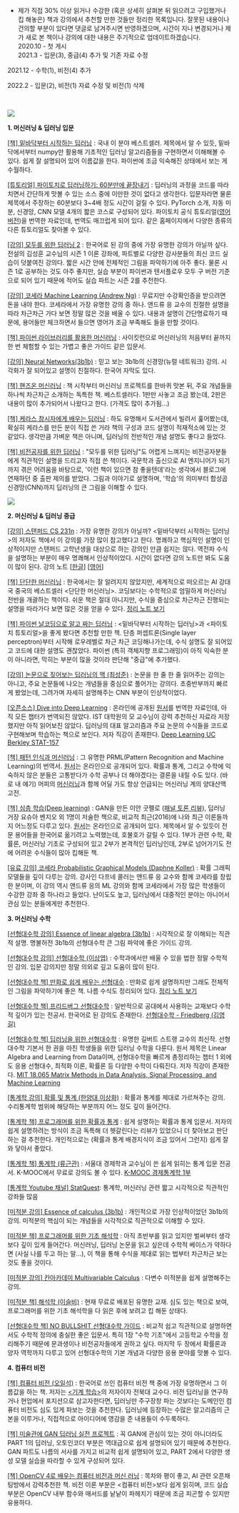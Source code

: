 * 제가 직접 30% 이상 읽거나 수강한 (혹은 상세히 살펴본 뒤 읽으려고 구입했거나 킵 해놓은) 책과 강의에서 추천할 만한 것들만 정리한 목록입니다. 잘못된 내용이나 건의할 부분이 있다면 댓글로 남겨주시면 반영하겠으며, 시간이 지나 변경되거나 제가 새로 본 책이나 강의에 대한 내용은 주기적으로 업데이트하겠습니다.  
2020.10 - 첫 게시  
2021.3 - 입문(3), 중급(4) 추가 및 기존 자료 수정

2021.12 - 수학(1), 비전(4) 추가

2022.2 - 입문(2), 비전(1) 자료 수정 및 비전(1) 삭제

  
 

![](https://1.bp.blogspot.com/-uxLNXZc8lN8/X4c7aG-G1XI/AAAAAAAAlWY/nLIwNnE1uZIwziavo_OGSwSoVh5TsIreQCLcBGAsYHQ/s960/ml%25EC%25B4%259D%25EC%25A0%2595%25EB%25A6%25AC.jpg)

  

  

  

**1. 머신러닝 & 딥러닝 입문**

  

  

[[책] 밑바닥부터 시작하는 딥러닝](https://book.naver.com/bookdb/book_detail.nhn?bid=11492334) : 국내 이 분야 베스트셀러. 제목에서 알 수 있듯, 밑바닥에서부터 numpy만 활용해 기초적인 딥러닝 알고리즘들을 구현하면서 이해해볼 수 있다. 쉽게 잘 설명되어 있어 이름값을 한다. 파이썬에 조금 익숙해진 상태에서 보는 게 수월하다.

  

[[튜토리얼] 파이토치로 딥러닝하기: 60분만에 끝장내기](https://tutorials.pytorch.kr/beginner/deep_learning_60min_blitz.html) : 딥러닝의 과정을 코드를 따라치면서 간단하게 맛볼 수 있는 소스 중에 이만한 것이 없다고 생각한다. 입문자라면 물론 제목에서 주장하는 60분보다 3~4배 정도 시간이 걸릴 수 있다. PyTorch 소개, 자동 미분, 신경망, CNN 모델 4개의 짧은 코스로 구성되어 있다. 파이토치 공식 튜토리얼([영어 버전](https://pytorch.org/tutorials/beginner/deep_learning_60min_blitz.html))을 번역한 자료인데, 번역도 매끄럽게 되어 있다. 같은 홈페이지에서 다양한 종류의 다른 튜토리얼도 찾아볼 수 있다.

  

[[강의] 모두를 위한 딥러닝 2](https://deeplearningzerotoall.github.io/season2/) : 한국어로 된 강의 중에 가장 유명한 강의가 아닐까 싶다. 전설의 김성훈 교수님의 시즌 1 이론 강좌에, 파트별로 다양한 강사분들의 최신 코드 실습이 덧붙여진 강의다. 짧은 시간 안에 전체적인 그림을 파악하기에 아주 좋다. 물론 시즌 1로 공부하는 것도 아주 좋지만, 실습 부분이 파이썬과 텐서플로우 모두 구 버전 기준으로 되어 있기 때문에 적어도 실습 파트는 시즌 2를 추천한다.

  

[[강의] 코세라 Machine Learning (Andrew Ng)](https://www.coursera.org/learn/machine-learning) : 무료지만 수강확인증을 받으려면 돈을 내야 한다. 코세라에서 가장 유명한 강의 중 하나. 앤드류 응 교수의 친절한 설명을 따라 차근차근 가다 보면 정말 많은 것을 배울 수 있다. 내용과 설명이 간단명료하기 때문에, 용어들만 체크하면서 들으면 영어가 조금 부족해도 들을 만할 것이다.

  

[[책] 파이썬 라이브러리를 활용한 머신러닝](https://book.naver.com/bookdb/book_detail.nhn?bid=14645299) : 사이킷런으로 머신러닝의 처음부터 끝까지 한 번 체험할 수 있는 가볍고 좋은 가이드 같은 입문서.

  

[[강의] Neural Networks(3b1b)](https://www.youtube.com/playlist?list=PLZHQObOWTQDNU6R1_67000Dx_ZCJB-3pi) : 믿고 보는 3b1b의 신경망(뉴럴 네트워크) 강의. 시각화가 잘 되어있고 설명이 친절하다. 한국어 자막도 있다.

  

[[책] 핸즈온 머신러닝](https://book.naver.com/bookdb/book_detail.nhn?bid=16328592) : 책 시작부터 머신러닝 프로젝트를 한바퀴 맛본 뒤, 주요 개념들을 하나씩 차근차근 소개하는 독특한 책. 베스트셀러다. 1판만 사놓고 조금 봤는데, 2판은 내용이 많이 추가되어서 나왔다고 한다. (가격도 많이 추가됨...)

  

[[책] 케라스 창시자에게 배우는 딥러닝](https://book.naver.com/bookdb/book_detail.nhn?bid=14069088) : 하도 유명해서 도서관에서 빌려서 훑어봤는데, 확실히 케라스를 만든 분이 직접 쓴 거라 책의 구성과 코드 설명이 적재적소에 있는 것 같았다. 생각만큼 가벼운 책은 아니며, 딥러닝의 전반적인 개념 설명도 좋다고 들었다.

  

[[책] 비전공자를 위한 딥러닝](https://book.naver.com/bookdb/book_detail.naver?bid=21976971) : "모두를 위한 딥러닝"도 어렵게 느껴지는 비전공자분들에게 직관적인 설명을 드리고자 직접 쓴 책이다. 국문학과 출신으로 AI 엔지니어가 되기까지 겪은 어려움을 바탕으로, '이런 책이 있으면 참 좋을텐데'라는 생각에서 블로그에 연재하던 중 출판 제의를 받았다. 그림과 이야기로 설명하며, '학습'의 의미부터 합성곱 신경망(CNN)까지 딥러닝의 큰 그림을 이해할 수 있다. 

  

[![](https://blogger.googleusercontent.com/img/a/AVvXsEg4IA-eo2VZiiHSCTUDEstoymW0vHfjaXsAisp0r--DzNoJWt95LNt_33HrFr_JsCxbCDMMy0THkZ28u5h8EzDmNJo3aC97fkiOScLDB_WvFjYqKLRVW9B7EsKWhuqm75h4zc1cGWQ3Ebvf9TD-bWOpsfUQVzLfQJKWp3SwFk1G4t7S9EpJpsR5k6rV=s4096)](https://bit.ly/3oK77yT)

  

  

  

  

**2. 머신러닝 & 딥러닝 중급**

  

  

[[강의] 스탠퍼드 CS 231n](https://www.youtube.com/playlist?list=PL3FW7Lu3i5JvHM8ljYj-zLfQRF3EO8sYv) : 가장 유명한 강의가 아닐까? <밑바닥부터 시작하는 딥러닝>의 저자도 책에서 이 강의를 가장 많이 참고했다고 한다. 명쾌하고 핵심적인 설명이 인상적이지만 스탠퍼드 고학년생을 대상으로 하는 강의인 만큼 쉽지는 않다. 역전파 수식을 설명하는 부분이 매우 명쾌해서 인상적이었다. 시간이 없다면 강의 노트만 봐도 도움이 많이 된다. 강의 노트 [[한글](http://aikorea.org/cs231n/)] [[영어](https://cs231n.github.io/)]

  

[[책] 단단한 머신러닝](https://book.naver.com/bookdb/book_detail.nhn?bid=16265044) : 한국에서는 잘 알려지지 않았지만, 세계적으로 떠오르는 AI 강대국 중국의 베스트셀러 <단단한 머신러닝>. 코딩보다는 수학적으로 엄밀하게 머신러닝 전반을 개괄하는 책이다. 쉬운 책은 절대 아니지만, 수식을 중심으로 차근차근 진행되는 설명을 따라가다 보면 많은 것을 얻을 수 있다. [정리 노트 보기](https://www.philgineer.com/p/blog-page_22.html)

  

[[책] 파이썬 날코딩으로 알고 짜는 딥러닝](https://book.naver.com/bookdb/book_detail.nhn?bid=15085920) : <밑바닥부터 시작하는 딥러닝>과 <파이토치 튜토리얼>을 좋게 봤다면 추천할 만한 책. 단층 퍼셉트론(Single layer perceptron)부터 시작해 로우레벨로 차근 차근 코딩해나가는데, 수식 설명도 잘 되어있고 코드에 대한 설명도 괜찮았다. 파이썬 (특히 객체지향 프로그래밍)이 아직 익숙한 분이 아니라면, 막히는 부분이 많을 것이라 판단해 "중급"에 추가했다.

  

[[강의] 논문으로 짚어보는 딥러닝의 맥 (최성준)](https://www.edwith.org/deeplearningchoi) : 논문을 한 줄 한 줄 읽어주는 강의는 아니고, 주요 논문들에 나오는 개념들을 중심으로 풀어가는 강의다. 초중반부까지 빠르게 봤었는데, 그려가며 자세히 설명해주는 CNN 부분이 인상적이었다.

  

[[오픈소스] Dive into Deep Learning](http://ko.d2l.ai/) : 온라인에 공개된 [원서](https://d2l.ai/)를 번역한 자료인데, 아직 모든 챕터가 번역되진 않았다. IST 대학원의 모 교수님이 강력 추천하신 자료라 저장했지만 아직 읽어보진 않았다. 딥러닝의 대표 알고리즘과 주요 논문의 수식들을 코드로 구현해보며 학습하는 책으로 보인다. 저자 직강이 존재한다. [Deep Learning UC Berkley STAT-157](https://www.youtube.com/playlist?list=PLZSO_6-bSqHQHBCoGaObUljoXAyyqhpFW)

  

[[책] 패턴 인식과 머신러닝](https://book.naver.com/bookdb/book_detail.nhn?bid=13982932) : 그 유명한 PRML(Pattern Recognition and Machine Learning)의 번역서. [원서](https://www.microsoft.com/en-us/research/people/cmbishop/prml-book/)는 온라인으로 공개되어 있다. 확률과 통계, 그리고 수학에 익숙하지 않은 분들은 고통받다가 수학 공부나 더 해야겠다는 결론을 내릴 수도 있다. (바로 내 얘기) 머피의 [머신러닝](https://book.naver.com/bookdb/book_detail.nhn?bid=9488703)과 함께 어딜 가도 항상 언급되는 머신러닝 계의 양대산맥 고전.

  

[[책] 심층 학습(Deep learning)](https://book.naver.com/bookdb/book_detail.nhn?bid=14103770) : GAN을 만든 이안 굿펠로 ([패널 토론 리뷰](https://www.philgineer.com/2020/10/gan-gans-for-good.html)), 딥러닝 거장 요슈아 벤지오 외 1명이 저술한 책으로, 비교적 최근(2016)에 나와 최근 이론들까지 어느정도 다루고 있다. [원서](https://www.deeplearningbook.org/)는 온라인으로 공개되어 있다. 제목에서 알 수 있듯이 전문 용어들을 한국어로 옮기려고 노력했는데, 호불호가 갈릴 수 있다. 1부가 관련 수학, 확률론, 머신러닝 기초로 구성되어 있고 2부가 본격적인 딥러닝인데, 2부로 넘어가기도 전에 어려운 수식들이 많아 킵해둔 책.

  

[[유료 강의] 코세라 Probabilistic Graphical Models (Daphne Koller)](https://www.coursera.org/specializations/probabilistic-graphical-models?) : 확률 그래픽 모델들을 깊이 다루는 강의. 강사인 다프네 콜러는 앤드류 응 교수와 함께 코세라를 창립한 분이며, 이 강의 역시 앤드류 응의 ML 강의와 함께 코세라에서 가장 많은 학생들이 수강한 강좌 중 하나라고 들었다. 난이도도 높고, 딥러닝에서 대중적인 분야는 아니어서 관심 있는 분들에게만 추천한다.

  

  

  

  

**3. 머신러닝 수학**

  

  

[[선형대수학 강의] Essence of linear algebra (3b1b)](https://www.youtube.com/playlist?list=PLZHQObOWTQDPD3MizzM2xVFitgF8hE_ab) : 시각적으로 잘 이해되는 직관적 설명. 명불허전 3b1b의 선형대수학 큰 그림 파악에 좋은 가이드 강의.

  

[[선형대수학 강의] 선형대수학 (이상엽)](https://www.youtube.com/playlist?list=PL127T2Zu76FuVMq1UQnZv9SG-GFIdZfLg) : 수학과에서만 배울 수 있을 법한 정말 수학적인 강의. 입문 강의지만 정말 의외로 깊고 도움이 많이 된다.

  

[[선형대수학 책] 만화로 쉽게 배우는 선형대수](https://book.naver.com/bookdb/book_detail.nhn?bid=16265412) : 만화로 쉽게 설명하지만 그래도 전체적인 그림을 파악하기에 좋은 책. 나름 수식도 정리되어 있다. [정리 노트 보기](https://www.philgineer.com/p/blog-page_22.html)

  

[[선형대수학 책] 프리드버그 선형대수학](https://book.naver.com/bookdb/book_detail.nhn?bid=16374070) : 일반적으로 공대에서 사용하는 교재보다 수학적 깊이가 있는 전공서. 한국어로 된 강의도 존재한다. [선형대수학 - Friedberg (김영길)](https://www.youtube.com/playlist?list=PL9k2wIz8VsfOjzW_nU_yRPFBoyS5C7ttG)

  

[[선형대수학 책] 딥러닝을 위한 선형대수학](https://book.naver.com/bookdb/book_detail.nhn?bid=16490118) : 유명한 길버트 스트랭 교수의 최신작. 선형대수학 기본서 한 권을 마친 학생들을 위한 딥러닝 수학을 다룬다. 원서 제목은 Linear Algebra and Learning from Data이며, 선형대수학을 빠르게 총정리하는 챕터 1 외에도 응용 선형대수, 최적화 이론, 확률론 등 다양한 수학이 다뤄진다. 저자 직강이 존재한다. [MIT 18.065 Matrix Methods in Data Analysis, Signal Processing, and Machine Learning](https://www.youtube.com/playlist?list=PLUl4u3cNGP63oMNUHXqIUcrkS2PivhN3k)

  

[[통계학 강의] 확률 및 통계 (한양대 이상화)](http://www.kocw.net/home/search/kemView.do?kemId=1056974) : 확률과 통계를 제대로 가르쳐주는 강의. 수리통계학 범위에 해당하는 부분까지 어느 정도 깊이 들어간다.

  

[[통계학 책] 프로그래머를 위한 확률과 통계](https://book.naver.com/search/search.nhn?sm=sta_hty.book&sug=pre&where=nexearch&query=%ED%94%84%EB%A1%9C%EA%B7%B8%EB%9E%98%EB%A8%B8%EB%A5%BC+%EC%9C%84%ED%95%9C+%ED%99%95%EB%A5%A0%EA%B3%BC+%ED%86%B5%EA%B3%84) : 쉽게 설명하는 확률과 통계 입문서. 저자의 쉽게 설명하려는 방식이 조금 독특해 더 헷갈린다는 리뷰가 있었으니 더 찾아보고 판단하는 걸 추천한다. 개인적으로는 (확률과 통계 배경지식이 조금 있어서 그런지) 쉽게 잘 와 닿아서 좋았다.

  

[[통계학 책] 통계학 (류근관)](https://book.naver.com/bookdb/book_detail.nhn?bid=7164927) : 서울대 경제학과 교수님이 쓴 쉽게 읽히는 통계 입문 전공서. K-MOOC에서 무료로 강의도 볼 수 있다. [K-MOOC 경제통계학 1부](http://www.kmooc.kr/courses/course-v1:SNUk+SNU212_204_1k+2018_T2/about)

  

[[통계학 Youtube 채널] StatQuest](https://www.youtube.com/user/joshstarmer): 통계학, 머신러닝 관련 짧고 시각적으로 직관적인 강좌들 많음

  

[[미적분 강의] Essence of calculus (3b1b)](https://www.youtube.com/playlist?list=PLZHQObOWTQDMsr9K-rj53DwVRMYO3t5Yr) : 개인적으로 가장 인상적이었던 3b1b의 강의. 미적분의 핵심이 되는 개념들을 시각적으로 직관적으로 이해할 수 있다.

  

[[미적분 책] 프로그래머를 위한 기초 해석학](https://book.naver.com/bookdb/book_detail.nhn?bid=14371970) : 아직 초반부를 읽고 있지만 벌써부터 생각보다 깊이 있게 들어간다. 머신러닝, 딥러닝 논문을 읽고 싶은데 수학적 베이스가 약하다면 (사실 나를 두고 하는 말...), 이 책을 통해 수식을 제대로 읽는 법부터 차근차근 보는 것도 좋을 것이다.

  

[[미적분 강의] 칸아카데미 Multivariable Calculus](https://www.khanacademy.org/math/multivariable-calculus) : 다변수 미적분을 쉽게 설명해주는 강의.

  

[[미적분 책] 해석학 (이슬비)](https://iseulbee.com/archives/the-art-of-analysis-4ed/) : 현재 무료로 배포된 유명한 교재. 심도 있는 책으로 보여, 프로그래머를 위한 기초 해석학을 다 읽은 후에 보려고 킵 해둔 상태다.

  

[[선형대수학 책] NO BULLSHIT 선형대수학 가이드](https://book.naver.com/bookdb/book_detail.naver?bid=15989537) : 비교적 쉽고 직관적으로 설명하면서도 수학적 정의에 충실한 좋은 입문서. 특히 1장 "수학 기초"에서 고등학교 수학을 정리해주기 때문에 문과생이나 비전공자들에게 권하고 싶다. 마지막 두 장에서 확률론과 양자 역학까지 다루고 있어 선형대수학의 기본 개념과 다양한 응용 분야를 맛볼 수 있다.

  

  

  

  

  

**4. 컴퓨터 비전**

  

[[책] 컴퓨터 비전 (오일석)](https://book.naver.com/bookdb/book_detail.naver?bid=7973898) : 한국어로 쓰인 컴퓨터 비전 책 중에 가장 유명하면서 그 이름값을 하는 책. 저자는 [<기계 학습>](https://book.naver.com/bookdb/book_detail.naver?bid=12873234)의 저자이자 전북대 교수다. 비전 딥러닝을 연구하거나 현업에서 포지션으로 삼고자한다면, 딥러닝만 주구장창 파는 것보다는 도메인인 컴퓨터 비전도 심도 있게 파보는 것을 추천한다. 딥러닝에 등장하는 수많은 알고리즘의 근본을 이루거나, 직접적으로 아이디어에 영감을 준 내용들이 수두룩하다.

  

[[책] 미술관에 GAN 딥러닝 실전 프로젝트](https://book.naver.com/bookdb/book_detail.naver?bid=15660741) : 꼭 GAN에 관심이 있는 것이 아니더라도 PART 1의 딥러닝, 오토인코더 부분은 역대급으로 쉽게 설명되어 있기 때문에 추천한다. GAN 파트도 나름의 서사를 가지고 비교적 쉽게 설명되어 있고, PART 2에서 다양한 생성 모델 실습을 따라할 수 있게 구성되어 있다.

  

[[책] OpenCV 4로 배우는 컴퓨터 비전과 머신 러닝](https://book.naver.com/bookdb/book_detail.naver?bid=14722394) : 목차와 평이 좋고, AI 관련 오픈채팅방에서 강력추천한 책. 비전 이론 부분은 <컴퓨터 비전>보다 쉽게 읽히며, 코드 실습 부분은 OpenCV 내부 함수와 매서드를 낱낱이 파헤치기 때문에 조금 피곤할 수 있지만 유용하다.